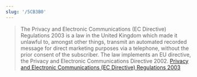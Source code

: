 ```yaml
---
slug: '/5CB3B0'
---
```


> The Privacy and Electronic Communications (EC Directive) Regulations 2003 is a law in the United Kingdom which made it unlawful to, amongst other things, transmit an automated recorded message for direct marketing purposes via a telephone, without the prior consent of the subscriber. The law implements an EU directive, the Privacy and Electronic Communications Directive 2002. [Privacy and Electronic Communications (EC Directive) Regulations 2003](<https://en.wikipedia.org/wiki/Privacy_and_Electronic_Communications_(EC_Directive)_Regulations_2003>)
